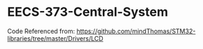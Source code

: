 # EECS-373-Central-System

Code Referenced from:
https://github.com/mindThomas/STM32-libraries/tree/master/Drivers/LCD
